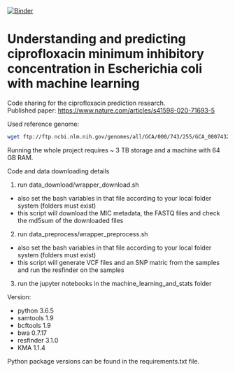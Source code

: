 [![Binder](http://binder.test.drift.bio/badge_logo.svg)](http://binder.test.drift.bio/v2/gh/drift-eli/AMR_ciprofloxacin/HEAD)

# Understanding and predicting ciprofloxacin minimum inhibitory concentration in Escherichia coli with machine learning

Code sharing for the ciprofloxacin prediction research.   
Published paper: https://www.nature.com/articles/s41598-020-71693-5

Used reference genome: 

``` bash
wget ftp://ftp.ncbi.nlm.nih.gov/genomes/all/GCA/000/743/255/GCA_000743255.1_ASM74325v1/GCA_000743255.1_ASM74325v1_genomic.fna.gz
```

Running the whole project requires ~ 3 TB storage and a machine with 64 GB RAM.

Code and data downloading details

1. run data_download/wrapper_download.sh
 - also set the bash variables in that file according to your local folder system (folders must exist)
 - this script will download the MIC metadata, the FASTQ files and check the md5sum of the downloaded files
 
2. run data_preprocess/wrapper_preprocess.sh
 - also set the bash variables in that file according to your local folder system (folders must exist)
 - this script will generate VCF files and an SNP matric from the samples and run the resfinder on the samples
 
3. run the jupyter notebooks in the machine_learning_and_stats folder

Version:
 - python 3.6.5
 - samtools 1.9
 - bcftools 1.9
 - bwa 0.7.17
 - resfinder 3.1.0
 - KMA 1.1.4
 
Python package versions can be found in the requirements.txt file. 
